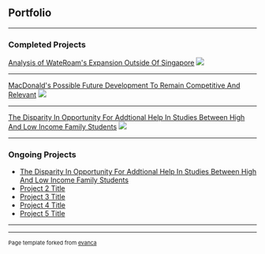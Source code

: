 ## Portfolio

---

### Completed Projects 

[Analysis of WateRoam's Expansion Outside Of Singapore](/sample_page)
<img src="images/dummy_thumbnail.jpg?raw=true"/>

---
[MacDonald's Possible Future Development To Remain Competitive And Relevant](/pdf/sample_presentation.pdf)
<img src="images/dummy_thumbnail.jpg?raw=true"/>

---
[The Disparity In Opportunity For Addtional Help In Studies Between High And Low Income Family Students](http://example.com/)
<img src="images/dummy_thumbnail.jpg?raw=true"/>

---

### Ongoing Projects

- [The Disparity In Opportunity For Addtional Help In Studies Between High And Low Income Family Students](http://example.com/)
- [Project 2 Title](http://example.com/)
- [Project 3 Title](http://example.com/)
- [Project 4 Title](http://example.com/)
- [Project 5 Title](http://example.com/)

---




---
<p style="font-size:11px">Page template forked from <a href="https://github.com/evanca/quick-portfolio">evanca</a></p>
<!-- Remove above link if you don't want to attibute -->
